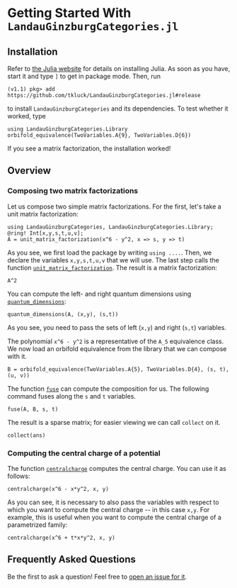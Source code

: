 # Getting Started With `LandauGinzburgCategories.jl`

## Installation

Refer to [the Julia website](https://julialang.org/downloads/) for details on
installing Julia. As soon as you have, start it and type `]` to get in
package mode. Then, run
```julia-repl
(v1.1) pkg> add https://github.com/tkluck/LandauGinzburgCategories.jl#release
```
to install `LandauGinzburgCategories` and its dependencies. To test whether it worked,
type

```@repl getting-started
using LandauGinzburgCategories.Library
orbifold_equivalence(TwoVariables.A{9}, TwoVariables.D{6})
```
If you see a matrix factorization, the installation worked!

## Overview

### Composing two matrix factorizations

Let us compose two simple matrix factorizations. For the first, let's take
a unit matrix factorization:

```@repl getting-started
using LandauGinzburgCategories, LandauGinzburgCategories.Library;
@ring! Int[x,y,s,t,u,v];
A = unit_matrix_factorization(x^6 - y^2, x => s, y => t)
```

As you see, we first load the package by writing `using ....`. Then, we declare
the variables `x,y,s,t,u,v` that we will use. The last step calls the function
[`unit_matrix_factorization`](@ref). The result is a matrix factorization:

```@repl getting-started
A^2
```

You can compute the left- and right quantum dimensions using [`quantum_dimensions`](@ref):
```@repl getting-started
quantum_dimensions(A, (x,y), (s,t))
```
As you see, you need to pass the sets of left (`x,y`) and right (`s,t`) variables.

The polynomial ``x^6 - y^2`` is a representative of the ``A_5`` equivalence class.
We now load an orbifold equivalence from the library that we can compose with it.

```@repl getting-started
B = orbifold_equivalence(TwoVariables.A{5}, TwoVariables.D{4}, (s, t), (u, v))
```

The function [`fuse`](@ref) can compute the composition for us. The following
command fuses along the `s` and `t` variables.

```@repl getting-started
fuse(A, B, s, t)
```

The result is a sparse matrix; for easier viewing we can call `collect` on it.

```@repl getting-started
collect(ans)
```

### Computing the central charge of a potential

The function [`centralcharge`](@ref) computes the central charge. You can
use it as follows:

```@repl getting-started
centralcharge(x^6 - x*y^2, x, y)
```

As you can see, it is necessary to also pass the variables with respect to
which you want to compute the central charge -- in this case `x,y`. For
example, this is useful when you want to compute the central charge of a
parametrized family:

```@repl getting-started
centralcharge(x^6 + t*x*y^2, x, y)
```

## Frequently Asked Questions

Be the first to ask a question! Feel free to [open an issue for it](https://github.com/tkluck/LandauGinzburgCategories.jl/issues/new).
